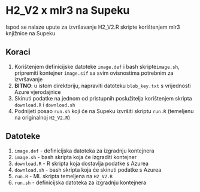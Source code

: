 # H2_V2 x mlr3 na Supeku

  Ispod se nalaze upute za izvršavanje H2_V2.R skripte korištenjem mlr3 knjižnice na Supeku

## Koraci

  1. Korištenjem definicijske datoteke `image.def` i bash skripte`image.sh`, pripremiti kontejner `image.sif` sa svim ovisnostima potrebnim za izvršavanje
  1. **BITNO**: u istom direktoriju, napraviti datoteku `blob_key.txt` s vrijednosti Azure vjerodajnice
  1. Skinuti podatke na jednom od pristupnih poslužitelja korištenjem skripta `download.R` i `download.sh`
  1. Podnijeti posao `run.sh` koji će na Supeku izvršiti skriptu `run.R` (temeljenu na originalnoj `H2_V2.R`)

## Datoteke

  1. `image.def` - definicijska datoteka za izgradnju kontejnera
  1. `image.sh` - bash skripta koja će izgraditi kontejner
  1. `download.R` - R skripta koja dostavlja podatke s Azurea
  1. `download.sh` - bash skripta koja će skinuti podatke s Azurea
  1. `run.R` - ML skripta temeljena na `H2_V2.R`
  1. `run.sh` - definicijska datoteka za izgradnju kontejnera
